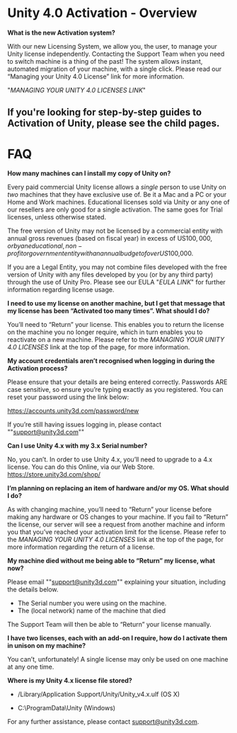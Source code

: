 Unity 4.0 Activation - Overview
===============================


__What is the new Activation system?__

With our new Licensing System, we allow you, the user, to manage your Unity license independently. Contacting the Support Team when you need to switch machine is a thing of the past! The system allows instant, automated migration of your machine, with a single click. Please read our “Managing your Unity 4.0 License” link for more information.

"*MANAGING YOUR UNITY 4.0 LICENSES LINK*"

If you're looking for step-by-step guides to Activation of Unity, please see the child pages.
---------------------------------------------------------------------------------------------


FAQ
===


__How many machines can I install my copy of Unity on?__

Every paid commercial Unity license allows a *single* person to use Unity on *two* machines that they have exclusive use of. Be it a Mac and a PC or your Home and Work machines.
Educational licenses sold via Unity or any one of our resellers are only good for a single activation. The same goes for Trial licenses, unless otherwise stated.

The free version of Unity may not be licensed by a commercial entity with annual gross revenues (based on fiscal year) in excess of US$100,000, or by an educational, non-profit or government entity with an annual budget of over US$100,000.

If you are a Legal Entity, you may not combine files developed with the free version of Unity with any files developed by you (or by any third party) through the use of Unity Pro.
Please see our EULA "*EULA LINK*" for further information regarding license usage.

  
__I need to use my license on another machine, but I get that message that my license has been “Activated too many times”. What should I do?__

You’ll need to “Return” your license. This enables you to return the license on the machine you no longer require, which in turn enables you to reactivate on a new machine. Please refer to the *MANAGING YOUR UNITY 4.0 LICENSES* link at the top of the page, for more information.

  
__My account credentials aren’t recognised when logging in during the Activation process?__

Please ensure that your details are being entered correctly. Passwords ARE case sensitive, so ensure you’re typing exactly as you registered. You can reset your password using the link below:

https://accounts.unity3d.com/password/new

If you’re still having issues logging in, please contact ""support@unity3d.com""

  
__Can I use Unity 4.x with my 3.x Serial number?__

No, you can’t. In order to use Unity 4.x, you’ll need to upgrade to a 4.x license. You can do this Online, via our Web Store. https://store.unity3d.com/shop/

  
__I’m planning on replacing an item of hardware and/or my OS. What should I do?__

As with changing machine, you’ll need to “Return” your license before making any hardware or OS changes to your machine. If you fail to “Return” the license, our server will see a request from another machine and inform you that you’ve reached your activation limit for the license. Please refer to the *MANAGING YOUR UNITY 4.0 LICENSES* link at the top of the page, for more information regarding the return of a license.

  
__My machine died without me being able to “Return” my license, what now?__

Please email ""support@unity3d.com"" explaining your situation, including the details below.
 - The Serial number you were using on the machine.
 - The (local network) name of the machine that died

The Support Team will then be able to “Return” your license manually.

  
__I have two licenses, each with an add-on I require, how do I activate them in unison on my machine?__

You can’t, unfortunately! A single license may only be used on one machine at any one time.

  
__Where is my Unity 4.x license file stored?__

- /Library/Application Support/Unity/Unity_v4.x.ulf (OS X)

- C:\ProgramData\Unity (Windows)
  
  
For any further assistance, please contact support@unity3d.com.
